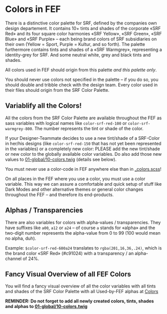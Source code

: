 # Colors in FEF

There is a distinctive color palette for SRF, defined by the companies own design departement. It contains 10+ tints and shades of the corporate «SRF Red» and its four square color harmonies «SRF Yellow», «SRF Green», «SRF Blue» and «SRF Purple» – each being brand colors of SRF subsidiaries on their own (Yellow = Sport, Purple = Kultur, and so forth). The palette furthermore contains tints and shades of a «SRF Warmgrey», representing a identity-grey for SRF. And some neutral white, grey and black tints and shades.

All colors used in FEF should origin from this palette *and this palette only*.

You should never use colors not specified in the palette – if you do so, you should double and tribble check with the design team. Every color used in their files should origin from the SRF Color Palette.

## Variablify all the Colors!
All the colors from the SRF Color Palette are available throughout the FEF as sass variables with logical names like `color-srf-red-100` or `color-srf-warmgrey-800`. The number represents the tint or shade of the color.

If your Designer-Teammate decides to use a new tint/shade of a SRF-Color in her/his designs (like `color-srf-red-150` that has not yet been represented in the variables) or a completely new color: PLEASE add the new tint/shade or new color to the globally available color variables. Do also add those new values to <a href="01-global/10-colors.twig" data-fef-href="/patterns/01-global-10-colors/01-global-10-colors.html">01-global/10-colors.twig</a> (details see below).

You must never use a color-code in FEF anywhere else than in <a href="_colors.scss" data-fef-href="/patterns/_colors.scss">_colors.scss</a>!

On all places in the FEF where you use a color, you must use a color variable. This way we can assure a comfortable and quick setup of stuff like Dark Modes and other alternative themes or general color changes throughout the FEF – and therefore its end-products.

## Alphas / Transparencies
There are also variables for colors with alpha-values / transparencies. They have suffixes like `a00`, `a12` or `a24` – of course `a` stands for «alpha» and the two-digit number represents the alpha-value from 0 to 99 (100 would mean no alpha, duh).

Example: `$color-srf-red-600a24` translates to `rgba(201,16,36,.24)`, which is the brand color «SRF Red» (#c91024) with a transparency / an alpha-channel of 24%.

## Fancy Visual Overview of all FEF Colors
You will find a fancy visual overview of all the color variables with all tints and shades of the SRF Color Palette with all Used-by-FEF alphas at <a href="01-global/10-colors.twig" data-fef-href="/patterns/01-global-10-colors/01-global-10-colors.html">Colors</a>

**REMINDER: Do not forget to add all newly created colors, tints, shades and alphas to <a href="01-global/10-colors.twig" data-fef-href="/patterns/01-global-10-colors/01-global-10-colors.html">01-global/10-colors.twig</a>**
